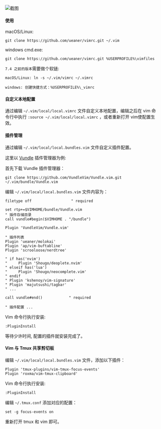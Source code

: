 ![截图](https://i.imgur.com/ScFMDYe.png)

#### 使用

macOS/Linux:

    git clone https://github.com/ueaner/vimrc.git ~/.vim

windows cmd.exe:

    git clone https://github.com/ueaner/vimrc.git %USERPROFILE%\vimfiles

`7.4 之前的版本`需要做个软链:

    macOS/Linux: ln -s ~/.vim/vimrc ~/.vimrc

    windows: 创建快捷方式：%USERPROFILE%\_vimrc

#### 自定义本地配置

通过编辑 `~/.vim/local/local.vimrc` 文件自定义本地配置，编辑之后在 vim 命令行中执行
`:source ~/.vim/local/local.vimrc` ，或者重新打开 vim使配置生效。

#### 插件管理

通过编辑 `~/.vim/local/local.bundles.vim` 文件自定义插件配置。

这里以 [Vundle](https://github.com/VundleVim/Vundle.vim) 插件管理器为例:

首先下载 Vundle 插件管理器：

    git clone https://github.com/VundleVim/Vundle.vim.git ~/.vim/bundle/Vundle.vim

编辑 `~/.vim/local/local.bundles.vim` 文件内容为：

    filetype off                  " required

    set rtp+=$VIMHOME/bundle/Vundle.vim
    " 插件存储目录
    call vundle#begin($VIMHOME . "/bundle")

    Plugin 'VundleVim/Vundle.vim'

    " 插件列表
    Plugin 'ueaner/molokai'
    Plugin 'ap/vim-buftabline'
    Plugin 'scrooloose/nerdtree'

    " if has('nvim')
    "     Plugin 'Shougo/deoplete.nvim'
    " elseif has('lua')
    "     Plugin 'Shougo/neocomplete.vim'
    " endif
    " Plugin 'kshenoy/vim-signature'
    " Plugin 'majutsushi/tagbar'
    " ...

    call vundle#end()            " required

    " 插件配置 ...

Vim 命令行执行安装:

    :PluginInstall

等待少许时间, 配置的插件就安装完成了。

#### Vim 与 Tmux 共享剪切板

编辑 `~/.vim/local/local.bundles.vim` 文件，添加以下插件：

    Plugin 'tmux-plugins/vim-tmux-focus-events'
    Plugin 'roxma/vim-tmux-clipboard'

Vim 命令行执行安装:

    :PluginInstall

编辑 `~/.tmux.conf` 添加对应的配置：

    set -g focus-events on

重新打开 tmux 和 vim 即可。
